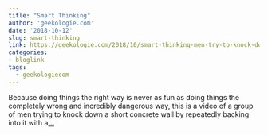 ```yaml
---
title: "Smart Thinking"
author: 'geekologie.com'
date: '2018-10-12'
slug: smart-thinking
link: https://geekologie.com/2018/10/smart-thinking-men-try-to-knock-down-con.php
categories:
- bloglink
tags:
  - geekologiecom
---
```


Because doing things the right way is never as fun as doing things the completely wrong and incredibly dangerous way, this is a video of a group of men trying to knock down a short concrete wall by repeatedly backing into it with a[... <i class="fas fa-external-link-alt"></i>](https://geekologie.com/2018/10/smart-thinking-men-try-to-knock-down-con.php)


